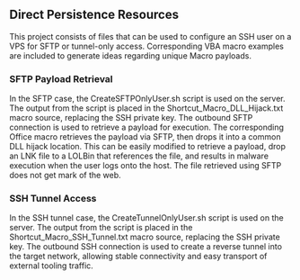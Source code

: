 ## Direct Persistence Resources

This project consists of files that can be used to configure an SSH user on a VPS for SFTP or tunnel-only access. Corresponding VBA macro examples are included to generate ideas regarding unique Macro payloads.

### SFTP Payload Retrieval

In the SFTP case, the CreateSFTPOnlyUser.sh script is used on the server. The output from the script is placed in the Shortcut_Macro_DLL_Hijack.txt macro source, replacing the SSH private key. The outbound SFTP connection is used to retrieve a payload for execution. The corresponding Office macro retrieves the payload via SFTP, then drops it into a common DLL hijack location. This can be easily modified to retrieve a payload, drop an LNK file to a LOLBin that references the file, and results in malware execution when the user logs onto the host. The file retrieved using SFTP does not get mark of the web.

### SSH Tunnel Access

In the SSH tunnel case, the CreateTunnelOnlyUser.sh script is used on the server. The output from the script is placed in the Shortcut_Macro_SSH_Tunnel.txt macro source, replacing the SSH private key. The outbound SSH connection is used to create a reverse tunnel into the target network, allowing stable connectivity and easy transport of external tooling traffic.
